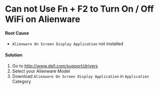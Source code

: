 # Can not Use Fn + F2 to Turn On / Off WiFi on Alienware

#### Root Cause
* `Alienware On Screen Display Application` not installed

#### Solution
1. Go to <http://www.dell.com/support/drivers>
2. Select your Alienware Model
3. Download `Alienware On Screen Display Application` in `Application` Category

